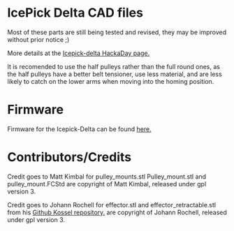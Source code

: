 IcePick Delta CAD files
=======================
Most of these parts are still being tested and revised, they may be improved without prior notice ;)

More details at the <a href="http://hackaday.io/project/1565">Icepick-delta HackaDay page.</a>

It is recomended to use the half pulleys rather than the full round ones, as the half pulleys have a better belt tensioner, use less material, and are less likely to catch on the lower arms when moving into the homing position.

Firmware
========
Firmware for the Icepick-Delta can be found <a href="https://github.com/Laura3/Marlin/tree/Marlin_v1"> here.</a>


Contributors/Credits
============
Credit goes to Matt Kimbal for pulley_mounts.stl
Pulley_mount.stl and pulley_mount.FCStd are copyright of Matt Kimbal, released under gpl version 3.


Credit goes to Johann Rochell for effector.stl and effector_retractable.stl from his <a href="https://github.com/jcrocholl/kossel">Github Kossel repository.</a> are copyright of Johann Rochell, released under gpl version 3.

